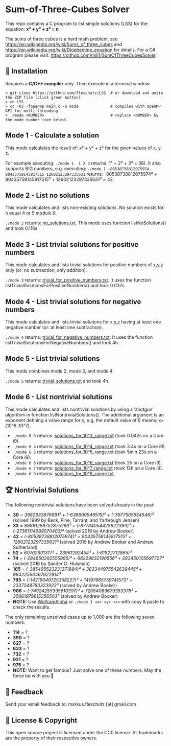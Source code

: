 Sum-of-Three-Cubes Solver
=========================
This repo contains a C program to list simple solutions (LSS) for the equation: **x³ + y³ + z³ = n**

The sums of three cubes is a hard math problem, see https://en.wikipedia.org/wiki/Sums_of_three_cubes and https://en.wikipedia.org/wiki/Diophantine_equation for details. For a C# program please visit: https://github.com/mill1/SumOfThreeCubesSolver.


🔧 Installation
----------------
Requires a **C/C++ compiler** only. Then execute in a terminal window: 
```
> git clone https://github.com/fleschutz/LSS  # or download and unzip the ZIP file (click green button)
> cd LSS
> cc -O3 -fopenmp main.c -o mode              # compiles with OpenMP API for multi-threading
> ./mode <NUMBER>                             # replace <NUMBER> by the mode number (see below)
```

Mode 1 - Calculate a solution
-----------------------------
This mode calculates the result of: x³ + y³ + z³ for the given values of x, y, z.

For example executing: `./mode 1  1 2 3` returns: 1³ + 2³ + 3³ = 36). It also supports BIG numbers, e.g. executing: `./mode 1 -80538738812075974 80435758145817515 12602123297335631` returns: -80538738812075974³ + 80435758145817515³ + 12602123297335631³ = 42.


Mode 2 - List no solutions
--------------------------
This mode calculates and lists non-existing solutions. No solution exists for: n equal 4 or 5 modulo 9.

`./mode 2` returns: [no_solutions.txt](Solutions/no_solutions.txt). This mode uses function listNoSolutions() and took 0.116s.


Mode 3 - List trivial solutions for positive numbers
----------------------------------------------------
This mode calculates and lists trivial solutions for positive numbers of x,y,z only (or: no subtraction, only addition).

`./mode 3` returns: [trivial_for_positive_numbers.txt](Solutions/trivial_for_positive_numbers.txt). It uses the function listTrivialSolutionsForPositiveNumbers() and took 0.037s.


Mode 4 - List trivial solutions for negative numbers
----------------------------------------------------
This mode calculates and lists trivial solutions for x,y,z having at least one negative number (or: at least one subtraction).

`./mode 4` returns: [trivial_for_negative_numbers.txt](Solutions/trivial_for_negative_numbers.txt). It uses the function listTrivialSolutionsForNegativeNumbers() and took 4h.


Mode 5 - List trivial solutions
-------------------------------
This mode combines mode 2, mode 3, and mode 4.

`./mode 5` returns: [trivial_solutions.txt](Solutions/trivial_solutions.txt) and took 4h.


Mode 6 - List nontrivial solutions
----------------------------------
This mode calculates and lists nontrivial solutions by using a 'shotgun' algorithm in function listNontrivialSolutions(). The additional argument is an exponent defining a value range for x, e.g. the default value of 6 means: x=[10^6..10^7].

* `./mode 6 3` returns: [solutions_for_10^3_range.txt](Solutions/solutions_for_10^3_range.txt) (took 0.042s on a Core i9).
* `./mode 6 4` returns: [solutions_for_10^4_range.txt](Solutions/solutions_for_10^4_range.txt) (took 3.4s on a Core i9).
* `./mode 6 5` returns: [solutions_for_10^5_range.txt](Solutions/solutions_for_10^5_range.txt) (took 5min 23s on a Core i9).
* `./mode 6 6` returns: [solutions_for_10^6_range.txt](Solutions/solutions_for_10^6_range.txt) (took 2h on a Core i9).
* `./mode 6 7` returns: [solutions_for_10^7_range.txt](Solutions/solutions_for_10^7_range.txt) (took 13h on a Core i9).
* `./mode 6 8` returns: [solutions_for_10^8_range.txt](Solutions/solutions_for_10^8_range.txt).


🏆 Nontrivial Solutions
------------------------
The following nontrivial solutions have been solved already in the past:

* **30** = *3982933876681³ + (-636600549515)³ + (-3977505554546)³* (solved 1999 by Beck, Pine, Tarrant, and Yarbrough Jensen)
* **33** = *88661289752875283³ + (-87784054428622393)³ + (-27361114688070403)³* (solved 2019 by Andrew Booker)
* **42** = *(-80538738812075974)³ + 80435758145817515³ + 12602123297335631³* (solved 2019 by Andrew Booker and Andrew Sutherland)
* **52** = *60702901317³ + 23961292454³ + (-61922712865)³*
* **74** = *(-284650292555885)³ + 66229832190556³ + 283450105697727³* (solved 2016 by Sander G. Huisman)
* **165** = *(-385495523231271884)³ + 383344975542639445³ + 98422560467622814³*
* **795** = *(-14219049725358227)³ + 14197965759741573³ + 2337348783323923³* (solved by Andrew Booker)
* **906** = *(-74924259395610397)³ + 72054089679353378³ + 35961979615356503³* (solved by Andrew Booker)
* **NOTE:** Use [WolframAlpha](https://www.wolframalpha.com) or `./mode 1 <x> <y> <z>` with copy & paste to check the results.

The only remaining unsolved cases up to 1,000 are the following seven numbers:

* **114** = ?
* **390** = ?
* **627** = ?
* **633** = ?
* **732** = ?
* **921** = ?
* **975** = ?
* **NOTE:** Want to get famous? Just solve one of these numbers. May the force be with you 🖖


📧 Feedback
------------
Send your email feedback to: markus.fleschutz [at] gmail.com


🤝 License & Copyright
-----------------------
This open source project is licensed under the CC0 license. All trademarks are the property of their respective owners.
